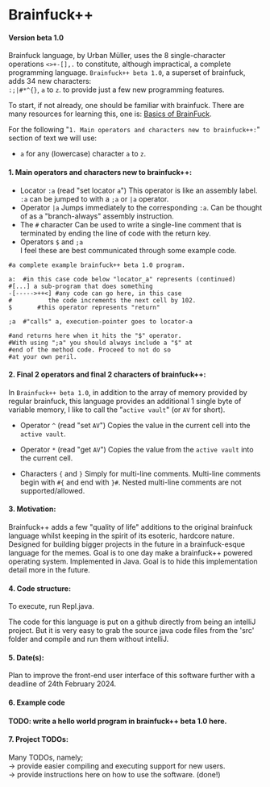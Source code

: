 # Brainfuck++
#### Version beta 1.0

Brainfuck language, by Urban Müller, uses the 8 single-character operations `<>+-[],.` to constitute, although impractical, a complete programming language. `Brainfuck++ beta 1.0`, a superset of brainfuck, adds 34 new characters:  
`:;|#*^{}`, `a` to `z`.
to provide just a few new programming features. 

To start, if not already, one should be familiar with brainfuck. There are many resources for learning this, one is: [Basics of BrainFuck](https://gist.github.com/roachhd/dce54bec8ba55fb17d3a).

For the following "`1. Main operators and characters new to brainfuck++:`" section of text we will use:  
- `a` for any (lowercase) character `a` to `z`.

#### 1. Main operators and characters new to brainfuck++:
- Locator `:a` (read "set locator `a`")
This operator is like an assembly label. `:a` can be jumped to with a `;a` or `|a` operator.
- Operator `|a`
Jumps immediately to the corresponding `:a`. Can be thought of as a "branch-always" assembly instruction.
- The `#` character
Can be used to write a single-line comment that is terminated by ending the line of code with the return key.
- Operators `$` and `;a`  
I feel these are best communicated through some example code.
```
#a complete example brainfuck++ beta 1.0 program.

a:  #in this case code below "locator_a" represents (continued)
#[...] a sub-program that does something
-[----->++<] #any code can go here, in this case
#          the code increments the next cell by 102.
$       #this operator represents "return"

;a  #"calls" a, execution-pointer goes to locator-a

#and returns here when it hits the "$" operator.
#With using ";a" you should always include a "$" at  
#end of the method code. Proceed to not do so  
#at your own peril.

```
#### 2. Final 2 operators and final 2 characters of brainfuck++:

In `Brainfuck++ beta 1.0`, in addition to the array of memory provided by regular brainfuck, this language provides an additional 1 single byte of variable memory, I like to call the "`active vault`" (or `AV` for short).

- Operator `^` (read "set `AV`")
Copies the value in the current cell into the `active vault`.

- Operator `*` (read "get `AV`")
Copies the value from the `active vault` into the current cell.

- Characters `{` and `}`
Simply for multi-line comments. Multi-line comments begin with `#{` and end with `}#`. Nested multi-line comments are not supported/allowed.

#### 3. Motivation:
Brainfuck++ adds a few "quality of life" additions to the original brainfuck language whilst keeping in the spirit of its esoteric, hardcore nature.  
Designed for building bigger projects in the future in a brainfuck-esque language for the memes. Goal is to one day make a brainfuck++ powered operating system.
Implemented in Java. Goal is to hide this implementation detail more in the future.

#### 4. Code structure:
To execute, run Repl.java.

The code for this language is put on a github directly from being an intelliJ project. But it is very easy to grab the source java code files from the 'src' folder and compile and run them without intelliJ.

#### 5. Date(s):
Plan to improve the front-end user interface of this software further with a deadline of 24th February 2024.

#### 6. Example code
#### TODO: write a hello world program in brainfuck++ beta 1.0 here.

#### 7. Project TODOs:
Many TODOs, namely;  
-> provide easier compiling and executing support for new users.  
-> provide instructions here on how to use the software. (done!)
